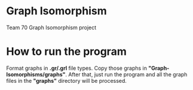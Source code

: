 # Graph Isomorphism
Team 70 Graph Isomorphism project


# How to run the program

Format graphs in **.gr/.grl** file types. Copy those graphs in **"Graph-Isomorphisms/graphs"**. After that, just run the program and all the graph files in the **"graphs"** directory will be processed.